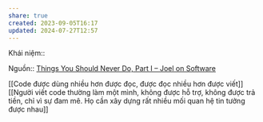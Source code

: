 ```yaml
---
share: true
created: 2023-09-05T16:17
updated: 2024-07-27T12:57
---
```

Khái niệm:: 

Nguồn:: [Things You Should Never Do, Part I – Joel on Software](https://www.joelonsoftware.com/2000/04/06/things-you-should-never-do-part-i/)

[[Code được dùng nhiều hơn được đọc, được đọc nhiều hơn được viết]]
[[Người viết code thường làm một mình, không được hỗ trợ, không được trả tiền, chỉ vì sự đam mê. Họ cần xây dựng rất nhiều mối quan hệ tin tưởng được nhau]]